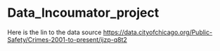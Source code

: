 # Data_Incoumator_project
Here is the lin to the data source
https://data.cityofchicago.org/Public-Safety/Crimes-2001-to-present/ijzp-q8t2
